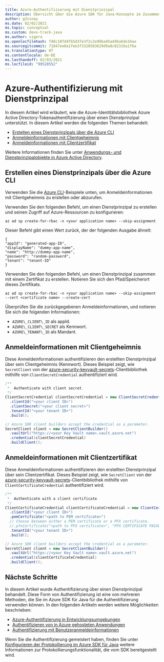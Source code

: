 ```yaml
---
title: Azure-Authentifizierung mit Dienstprinzipal
description: Übersicht über die Azure SDK für Java-Konzepte im Zusammenhang mit Authentifizierung von Anwendungen über einen Dienstprinzipal
author: g2vinay
ms.date: 02/02/2021
ms.topic: conceptual
ms.custom: devx-track-java
ms.author: vigera
ms.openlocfilehash: fd8c107d4fb5d37e3f2c2e99ba45ad46a6de34ae
ms.sourcegitcommit: 71847ee0a1fee3f3320503629d9a8c82319a1f6a
ms.translationtype: HT
ms.contentlocale: de-DE
ms.lasthandoff: 02/03/2021
ms.locfileid: "99528552"
---
```

# <a name="azure-authentication-with-service-principal"></a>Azure-Authentifizierung mit Dienstprinzipal

In diesem Artikel wird erläutert, wie die Azure-Identitätsbibliothek Azure Active Directory-Tokenauthentifizierung über einen Dienstprinzipal unterstützt. In diesem Artikel werden die folgenden Themen behandelt:

* [Erstellen eines Dienstprinzipals über die Azure CLI](#create-a-service-principal-with-the-azure-cli)
* [Anmeldeinformationen mit Clientgeheimnis](#client-secret-credential)
* [Anmeldeinformationen mit Clientzertifikat](#client-certificate-credential)

Weitere Informationen finden Sie unter [Anwendungs- und Dienstprinzipalobjekte in Azure Active Directory](/azure/active-directory/develop/app-objects-and-service-principals).

## <a name="create-a-service-principal-with-the-azure-cli"></a>Erstellen eines Dienstprinzipals über die Azure CLI

Verwenden Sie die [Azure CLI][azure_cli]-Beispiele unten, um Anmeldeinformationen mit Clientgeheimnis zu erstellen oder abzurufen.

Verwenden Sie den folgenden Befehl, um einen Dienstprinzipal zu erstellen und seinen Zugriff auf Azure-Ressourcen zu konfigurieren:

```azurecli
az ad sp create-for-rbac -n <your application name> --skip-assignment
```

Dieser Befehl gibt einen Wert zurück, der der folgenden Ausgabe ähnelt:

```output
{
"appId": "generated-app-ID",
"displayName": "dummy-app-name",
"name": "http://dummy-app-name",
"password": "random-password",
"tenant": "tenant-ID"
}
```

Verwenden Sie den folgenden Befehl, um einen Dienstprinzipal zusammen mit einem Zertifikat zu erstellen. Notieren Sie sich den Pfad/Speicherort dieses Zertifikats.

```azurecli
az ad sp create-for-rbac -n <your application name> --skip-assignment --cert <certificate name> --create-cert
```

Überprüfen Sie die zurückgegebenen Anmeldeinformationen, und notieren Sie sich die folgenden Informationen:

* `AZURE\_CLIENT\_ID` als appId.
* `AZURE\_CLIENT\_SECRET` als Kennwort.
* `AZURE\_TENANT\_ID` als Mandant.

## <a name="client-secret-credential"></a>Anmeldeinformationen mit Clientgeheimnis

Diese Anmeldeinformationen authentifizieren den erstellten Dienstprinzipal über sein Clientgeheimnis (Kennwort). Dieses Beispiel zeigt, wie `SecretClient` von der [azure-security-keyvault-secrets][secrets_client_library]-Clientbibliothek mithilfe von `ClientSecretCredential` authentifiziert wird.

```java
/**
 *  Authenticate with client secret.
 */
ClientSecretCredential clientSecretCredential = new ClientSecretCredentialBuilder()
  .clientId("<your client ID>")
  .clientSecret("<your client secret>")
  .tenantId("<your tenant ID>")
  .build();

// Azure SDK client builders accept the credential as a parameter.
SecretClient client = new SecretClientBuilder()
  .vaultUrl("https://<your Key Vault name>.vault.azure.net")
  .credential(clientSecretCredential)
  .buildClient();
```

## <a name="client-certificate-credential"></a>Anmeldeinformationen mit Clientzertifikat

Diese Anmeldeinformationen authentifizieren den erstellten Dienstprinzipal über sein Clientzertifikat. Dieses Beispiel zeigt, wie `SecretClient` von der [azure-security-keyvault-secrets][secrets_client_library]-Clientbibliothek mithilfe von `ClientCertificateCredential` authentifiziert wird.

```java
/**
 *  Authenticate with a client certificate.
 */
ClientCertificateCredential clientCertificateCredential = new ClientCertificateCredentialBuilder()
  .clientId("<your client ID>")
  .pemCertificate("<path to PEM certificate>")
  // Choose between either a PEM certificate or a PFX certificate.
  //.pfxCertificate("<path to PFX certificate>", "PFX CERTIFICATE PASSWORD")
  .tenantId("<your tenant ID>")
  .build();

// Azure SDK client builders accept the credential as a parameter.
SecretClient client = new SecretClientBuilder()
  .vaultUrl("https://<your Key Vault name>.vault.azure.net")
  .credential(clientCertificateCredential)
  .buildClient();
```

## <a name="next-steps"></a>Nächste Schritte

In diesem Artikel wurde Authentifizierung über einen Dienstprinzipal behandelt. Diese Form von Authentifizierung ist eine von mehreren Methoden, die Sie im Azure SDK für Java für die Authentifizierung verwenden können. In den folgenden Artikeln werden weitere Möglichkeiten beschrieben:

* [Azure-Authentifizierung in Entwicklungsumgebungen](identity-dev-env-auth.md)
* [Authentifizieren von in Azure gehosteten Anwendungen](identity-azure-hosted-auth.md)
* [Authentifizierung mit Benutzeranmeldeinformationen](identity-user-auth.md)

Wenn Sie die Authentifizierung gemeistert haben, finden Sie unter [Konfigurieren der Protokollierung im Azure SDK für Java](logging-overview.md) weitere Informationen zur Protokollierungsfunktionalität, die vom SDK bereitgestellt wird.

<!-- LINKS -->
[azure_cli]: /cli/azure
[secrets_client_library]: https://github.com/Azure/azure-sdk-for-java/tree/master/sdk/keyvault/azure-security-keyvault-secrets
